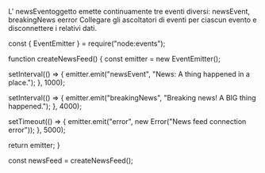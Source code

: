 L' newsEventoggetto emette continuamente tre eventi diversi: newsEvent, breakingNews eerror
Collegare gli ascoltatori di eventi per ciascun evento e disconnettere i relativi dati.

const { EventEmitter } = require("node:events");

function createNewsFeed() {
const emitter = new EventEmitter();

setInterval(() => {
emitter.emit("newsEvent", "News: A thing happened in a place.");
}, 1000);

setInterval(() => {
emitter.emit("breakingNews", "Breaking news! A BIG thing happened.");
}, 4000);

setTimeout(() => {
emitter.emit("error", new Error("News feed connection error"));
}, 5000);

return emitter;
}

const newsFeed = createNewsFeed();
